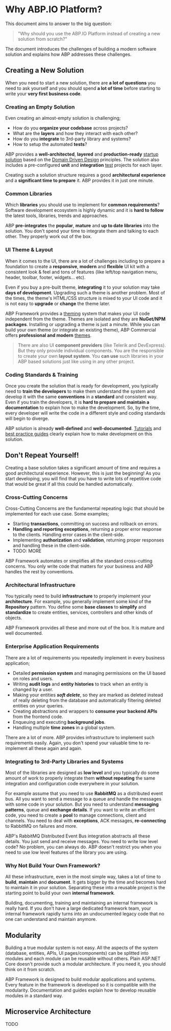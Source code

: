 # Why ABP.IO Platform?

This document aims to answer to the big question:

> "Why should you use the ABP.IO Platform instead of creating a new solution from scratch?"

The document introduces the challenges of building a modern software solution and explains how ABP addresses these challenges.

## Creating a New Solution

When you need to start a new solution, there are **a lot of questions** you need to ask yourself and you should spend **a lot of time** before starting to write your **very first business code**.

### Creating an Empty Solution

Even creating an almost-empty solution is challenging;

*   How do you **organize your codebase** across projects?
*   What are the **layers** and how they interact with each other?
*   How do you **integrate** to 3rd-party library and systems?
*   How to setup the automated **tests**?

ABP provides a **well-architected**, **layered** and **production-ready** [startup solution](https://docs.abp.io/en/abp/latest/Startup-Templates/Application) based on the [Domain Driven Design](https://docs.abp.io/en/abp/latest/Domain-Driven-Design) principles. The solution also includes a pre-configured **unit** and **integration** [test](https://docs.abp.io/en/abp/latest/Testing) projects for each layer.

Creating such a solution structure requires a good **architectural experience** and a **significant time to prepare** it. ABP provides it in just one minute.

### Common Libraries

Which **libraries** you should use to implement for **common requirements**? Software development ecosystem is highly dynamic and it is **hard to follow** the latest tools, libraries, trends and approaches.

ABP **pre-integrates** the **popular**, **mature** and **up to date libraries** into the solution. You don't spend your time to integrate them and talking to each other. They properly work out of the box.

### UI Theme & Layout

When it comes to the UI, there are a lot of challenges including to prepare a foundation to create a **responsive**, **modern** and **flexible** UI kit with a consistent look & feel and tons of features (like left/top navigation menu, header, toolbar, footer, widgets... etc).

Even if you buy a pre-built theme, **integrating** it to your solution may take **days of development**. Upgrading such a theme is another problem. Most of the times, the theme's HTML/CSS structure is mixed to your UI code and it is not easy to **upgrade** or **change** the theme later.

ABP Framework provides a [theming](https://docs.abp.io/en/abp/latest/UI/AspNetCore/Theming) system that makes your UI code independent from the theme. Themes are isolated and they are **NuGet/NPM packages**. Installing or upgrading a theme is just a minute. While you can build your own theme (or integrate an existing theme), ABP Commercial offers **professional and modern** [themes](https://commercial.abp.io/themes).

> There are also UI **component providers** (like Telerik and DevExpress). But they only provide individual components. You are the responsible to create your own **layout system**. You **can use** such libraries in your ABP based solutions just like using in any other project.

### Coding Standards & Training

Once you create the solution that is ready for development, you typically need to **train the developers** to make them understand the system and develop it with the same **conventions** in a **standard** and consistent way. Even if you train the developers, it is **hard to prepare and maintain a documentation** to explain how to make the development. So, by the time, every developer will write the code in a different style and coding standards will begin to diverge.

ABP solution is already **well-defined** and **well-documented**. [Tutorials](https://docs.abp.io/en/abp/latest/Tutorials/Part-1) and [best practice guides](https://docs.abp.io/en/abp/latest/Best-Practices/Index) clearly explain how to make development on this solution.

## Don't Repeat Yourself!

Creating a base solution takes a significant amount of time and requires a good architectural experience. However, this is just the beginning! As you start developing, you will find that you have to write lots of repetitive code that would be great if all this could be handled automatically.

### Cross-Cutting Concerns

Cross-Cutting Concerns are the fundamental repeating logic that should be implemented for each use case. Some examples;

*   Starting **transactions**, committing on success and rollback on errors.
*   **Handling and reporting exceptions**, returning a proper error response to the clients. Handling error cases in the client-side.
*   Implementing **authorization** and **validation**, returning proper responses and handling these in the client-side.
*   TODO: MORE

ABP Framework automates or simplifies all the standard cross-cutting concerns. You only write code that matters for your business and ABP handles the rest by conventions.

### Architectural Infrastructure

You typically need to build **infrastructure** to properly implement your **architecture**. For example, you generally implement some kind of the **Repository** pattern. You define some **base classes** to **simplify** and **standardize** to create entities, services, controllers and other kinds of objects.

ABP Framework provides all these and more out of the box. It is mature and well documented.

### Enterprise Application Requirements

There are a lot of requirements you repeatedly implement in every business application;

* Detailed **permission system** and managing permissions on the UI based on roles and users.
* Writing **audit logs** and **entity histories** to track when an entity is changed by a user.
* Making your entities ***soft delete***, so they are marked as deleted instead of really deleting from the database and automatically filtering deleted entities on your queries.
* Creating abstractions and wrappers to **consume your backend APIs** from the frontend code.
* Enqueuing and executing **background jobs**.
* Handling multiple **time zones** in a global system.

There are a lot of more. ABP provides infrastructure to implement such requirements easily. Again, you don't spend your valuable time to re-implement all these again and again.

### Integrating to 3rd-Party Libraries and Systems

Most of the libraries are designed as **low level** and you typically do some amount of work to properly integrate them **without repeating** the same integration and configuration code everywhere in your solution.

For example assume that you need to use **RabbitMQ** as a distributed event bus. All you want to send a message to a queue and handle the messages with some code in your solution. But you need to understand **messaging patterns**, queue and **exchange details**. If you want to write an efficient code, you need to create a **pool** to manage connections, client and channels. You need to deal with **exceptions**, ACK messages, **re-connecting** to RabbitMQ on failures and more.

ABP's RabbitMQ Distributed Event Bus integration abstracts all these details. You just send and receive messages. You need to write low level code? No problem, you can always do. ABP doesn't restrict you when you need to use low level features of the library you are using.

### Why Not Build Your Own Framework?

All these infrastructure, even in the most simple way, takes a lot of time to **build**, **maintain** and **document**. It gets bigger by the time and becomes hard to maintain it in your solution. Separating these into a reusable project is the starting point to build your own **internal framework**.

Building, documenting, training and maintaining an internal framework is really hard. If you don't have a large dedicated framework team, your internal framework rapidly turns into an undocumented legacy code that no one can understand and maintain anymore.

## Modularity

Building a true modular system is not easy. All the aspects of the system (database, entities, APIs, UI pages/components) can be splitted into modules and each module can be reusable without others. Plain ASP.NET Core doesn't provide such a modular architecture. If you need it, you should think on it from scratch.

ABP Framework is designed to build modular applications and systems. Every feature in the framework is developed so it is compatible with the modularity. Documentation and guides explain how to develop reusable modules in a standard way.

## Microservice Architecture

TODO